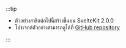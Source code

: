 :::tip

- ตัวอย่างสาธิตต่อไปนี้สร้างขึ้นบน SvelteKit 2.0.0
- โปรเจกต์ตัวอย่างสามารถดูได้ที่ [GitHub repository](https://github.com/logto-io/js/tree/HEAD/packages/sveltekit-sample)

:::
